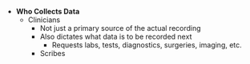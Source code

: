* **Who Collects Data**
	* Clinicians
		* Not just a primary source of the actual recording
		* Also dictates what data is to be recorded next
			* Requests labs, tests, diagnostics, surgeries, imaging, etc.
		* Scribes 
<!--stackedit_data:
eyJoaXN0b3J5IjpbLTE0ODgzNTI5MTJdfQ==
-->